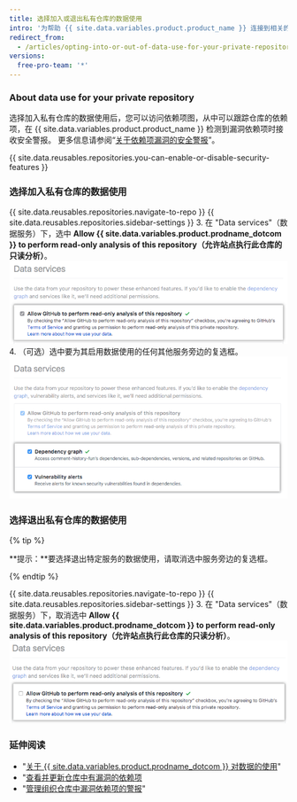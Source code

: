 ```yaml
---
title: 选择加入或退出私有仓库的数据使用
intro: '为帮助 {{ site.data.variables.product.product_name }} 连接到相关的工具、人员、项目和信息，您可以选择加入私有仓库的数据使用。 如已选择加入私有仓库的数据使用，但不再希望 {{ site.data.variables.product.product_name }} 使用您的数据，您可以选择退出。'
redirect_from:
  - /articles/opting-into-or-out-of-data-use-for-your-private-repository
versions:
  free-pro-team: '*'
---
```


### About data use for your private repository

选择加入私有仓库的数据使用后，您可以访问依赖项图，从中可以跟踪仓库的依赖项，在 {{ site.data.variables.product.product_name }} 检测到漏洞依赖项时接收安全警报。 更多信息请参阅“[关于依赖项漏洞的安全警报](/articles/about-security-alerts-for-vulnerable-dependencies)”。

{{ site.data.reusables.repositories.you-can-enable-or-disable-security-features }}

### 选择加入私有仓库的数据使用

{{ site.data.reusables.repositories.navigate-to-repo }}
{{ site.data.reusables.repositories.sidebar-settings }}
3. 在 "Data services"（数据服务）下，选中 **Allow {{ site.data.variables.product.prodname_dotcom }} to perform read-only analysis of this repository（允许站点执行此仓库的只读分析）**。 ![允许 {{ site.data.variables.product.prodname_dotcom }} 对此仓库执行只读分析的复选框](/assets/images/help/repository/private-repo-data-use-opt-in.png)
4. （可选）选中要为其启用数据使用的任何其他服务旁边的复选框。 ![自带复选框的其他服务列表](/assets/images/help/repository/private-repo-data-use-additional-services.png)

### 选择退出私有仓库的数据使用

{% tip %}

**提示：**要选择退出特定服务的数据使用，请取消选中服务旁边的复选框。

{% endtip %}

{{ site.data.reusables.repositories.navigate-to-repo }}
{{ site.data.reusables.repositories.sidebar-settings }}
3. 在 "Data services"（数据服务）下，取消选中 **Allow {{ site.data.variables.product.prodname_dotcom }} to perform read-only analysis of this repository（允许站点执行此仓库的只读分析）**。 ![禁止 {{ site.data.variables.product.prodname_dotcom }} 对此仓库执行只读分析的复选框](/assets/images/help/repository/private-repo-data-use-opt-out.png)

### 延伸阅读

- "[关于 {{ site.data.variables.product.prodname_dotcom }} 对数据的使用](/articles/about-github-s-use-of-your-data)"
- "[查看并更新仓库中有漏洞的依赖项](/articles/viewing-and-updating-vulnerable-dependencies-in-your-repository)
- "[管理组织仓库中漏洞依赖项的警报](/articles/managing-alerts-for-vulnerable-dependencies-in-your-organization-s-repositories)"
